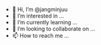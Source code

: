 - 👋 Hi, I’m @jangminjuu
- 👀 I’m interested in ...
- 🌱 I’m currently learning ...
- 💞️ I’m looking to collaborate on ...
- 📫 How to reach me ...

<!---
jangminjuu/jangminjuu is a ✨ special ✨ repository because its `README.md` (this file) appears on your GitHub profile.
You can click the Preview link to take a look at your changes.
--->
